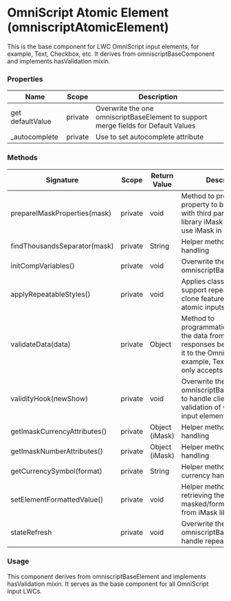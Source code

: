 # OmniScript Atomic Element (omniscriptAtomicElement)

This is the base component for LWC OmniScript input elements, for example, Text, Checkbox, etc. It derives from omniscriptBaseComponent and implements hasValidation mixin.

### Properties

| Name             | Scope   | Description                                                                        |
| ---------------- | ------- | ---------------------------------------------------------------------------------- |
| get defaultValue | private | Overwrite the one omniscriptBaseElement to support merge fields for Default Values |
| _autocomplete    | private | Use to set autocomplete attribute                                                  |

### Methods

| Signature                    | Scope   | Return Value   | Description                                                                                                                                                  |
| ---------------------------- | ------- | -------------- | ------------------------------------------------------------------------------------------------------------------------------------------------------------ |
| prepareIMaskProperties(mask) | private | void           | Method to process mask property to be compatible with third party javascript library iMask format (we use iMask in LWC)                                      |
| findThousandsSeparator(mask) | private | String         | Helper method for mask handling                                                                                                                              |
| initCompVariables()          | private | void           | Overwrite the one in omniscriptBaseComponent                                                                                                                 |
| applyRepeatableStyles()      | private | void           | Applies class styles to support repeat / repeat clone features for all atomic inputs.                                                                        |
| validateData(data)           | private | Object         | Method to programmatically validate the data from API responses before applying it to the OmniScript (for example, Text element only accepts string or null) |
| validityHook(newShow)        | private | void           | Overwrite the one in omniscriptBaseComponent to handle client side validation of OmniScript input elements                                                   |
| getImaskCurrencyAttributes() | private | Object (iMask) | Helper method for mask handling                                                                                                                              |
| getImaskNumberAttributes()   | private | Object (iMask) | Helper method for mask handling                                                                                                                              |
| getCurrencySymbol(format)    | private | String         | Helper method for currency handling                                                                                                                          |
| setElementFormattedValue()   | private | void           | Helper method for retrieving the masked/formatted value from iMask lib                                                                                       |
| stateRefresh                 | private | void           | Overwrite the one in omniscriptBaseElement to handle repeat delete                                                                                           |

### Usage

This component derives from omniscriptBaseElement and implements hasValidation mixin. It serves as the base component for all OmniScript input LWCs.
